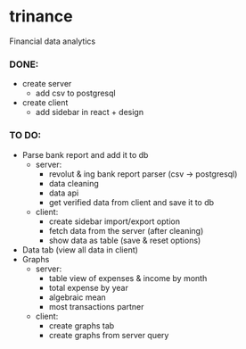 # trinance
Financial data analytics
### DONE:
* create server
    * add csv to postgresql
* create client
    * add sidebar in react + design
### TO DO:
* Parse bank report and add it to db
    * server:
        * revolut & ing bank report parser (csv -> postgresql)
        * data cleaning
        * data api
        * get verified data from client and save it to db
    * client:
        * create sidebar import/export option
        * fetch data from the server (after cleaning)
        * show data as table (save & reset options)
* Data tab (view all data in client)
* Graphs
    * server:
        * table view of expenses & income by month
        * total expense by year
        * algebraic mean
        * most transactions partner
    * client:
        * create graphs tab
        * create graphs from server query